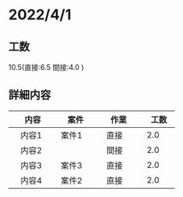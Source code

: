 ﻿# 2022/4/1

## 工数
10.5(直接:6.5 間接:4.0 )

## 詳細内容
| 　内容　 | 　案件　 | 　作業　 | 　工数　 |
| ------------- | ------------- | ------------- | ------------- |
| 　内容1  | 　案件1　 | 　直接　 | 　2.0　  |
| 　内容2  | 　　 | 　間接　 | 　2.0　  |
| 　内容3 | 　案件3　 | 　直接　 | 　2.0　  |
| 　内容4 | 　案件2　 | 　直接　 | 　2.0　  |
